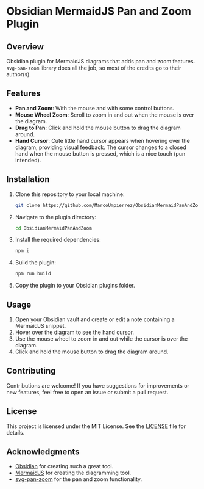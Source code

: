 # Obsidian MermaidJS Pan and Zoom Plugin

## Overview

Obsidian plugin for MermaidJS diagrams that adds pan and zoom features. `svg-pan-zoom` library does all the job, so most of the credits go to their author(s).

## Features

- **Pan and Zoom**: With the mouse and with some control buttons.
- **Mouse Wheel Zoom**: Scroll to zoom in and out when the mouse is over the diagram.
- **Drag to Pan**: Click and hold the mouse button to drag the diagram around.
- **Hand Cursor**: Cute little hand cursor appears when hovering over the diagram, providing visual feedback. The cursor changes to a closed hand when the mouse button is pressed, which is a nice touch (pun intended).

## Installation

1. Clone this repository to your local machine:
   ```bash
   git clone https://github.com/MarcoUmpierrez/ObsidianMermaidPanAndZoom.git
   ```

2. Navigate to the plugin directory:
   ```bash
   cd ObsidianMermaidPanAndZoom
   ```

3. Install the required dependencies:
   ```bash
   npm i
   ```

4. Build the plugin:
   ```bash
   npm run build
   ```

5. Copy the plugin to your Obsidian plugins folder.

## Usage

1. Open your Obsidian vault and create or edit a note containing a MermaidJS snippet.
2. Hover over the diagram to see the hand cursor.
3. Use the mouse wheel to zoom in and out while the cursor is over the diagram.
4. Click and hold the mouse button to drag the diagram around.

## Contributing

Contributions are welcome! If you have suggestions for improvements or new features, feel free to open an issue or submit a pull request.

## License

This project is licensed under the MIT License. See the [LICENSE](LICENSE) file for details.

## Acknowledgments

- [Obsidian](https://obsidian.md) for creating such a great tool.
- [MermaidJS](https://mermaid-js.github.io/mermaid/#/) for creating the diagramming tool.
- [svg-pan-zoom](https://github.com/ariutta/svg-pan-zoom) for the pan and zoom functionality.
